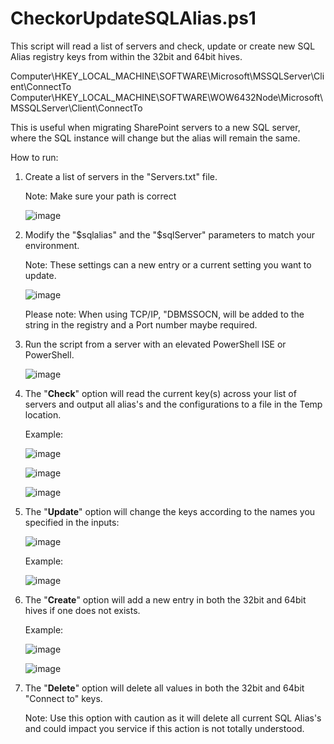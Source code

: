 # CheckorUpdateSQLAlias.ps1
This script will read a list of servers and check, update or create new SQL Alias registry keys from within the 32bit and 64bit hives. 

Computer\HKEY_LOCAL_MACHINE\SOFTWARE\Microsoft\MSSQLServer\Client\ConnectTo
Computer\HKEY_LOCAL_MACHINE\SOFTWARE\WOW6432Node\Microsoft\MSSQLServer\Client\ConnectTo

This is useful when migrating SharePoint servers to a new SQL server, where the SQL instance will change but the alias will remain the same. 

How to run:

1. Create a list of servers in the "Servers.txt" file.

   Note: Make sure your path is correct

   ![image](https://github.com/mikelee1313/CheckUpdate-SQLAlias/assets/62190454/acf7e749-923e-45f7-83ab-6ae6c25175ba)

2. Modify the "$sqlalias" and the "$sqlServer" parameters to match your environment.

   Note: These settings can a new entry or a current setting you want to update.

   ![image](https://github.com/mikelee1313/CheckUpdate-SQLAlias/assets/62190454/775112db-48ea-4295-be53-cbc5bbeb8026)

   Please note: When using TCP/IP, "DBMSSOCN, will be added to the string in the registry and a Port number maybe required.

3. Run the script from a server with an elevated PowerShell ISE or PowerShell.

   ![image](https://github.com/mikelee1313/CheckUpdate-SQLAlias/assets/62190454/814154d8-5d11-4f29-a6cf-ae857e20d5de)

4. The "**Check**" option will read the current key(s) across your list of servers and output all alias's and the configurations to a file in the Temp location.

   Example:

   ![image](https://github.com/mikelee1313/CheckUpdate-SQLAlias/assets/62190454/b435852c-41a6-4af5-9e07-3375700788d0)

   ![image](https://github.com/mikelee1313/CheckUpdate-SQLAlias/assets/62190454/8642d5bb-f592-40bd-b871-0e50915fac57)

   ![image](https://github.com/mikelee1313/CheckUpdate-SQLAlias/assets/62190454/964318b0-188d-4e92-96aa-1b931a15d0e3)

5. The "**Update**" option will change the keys according to the names you specified in the inputs:

   ![image](https://github.com/mikelee1313/CheckUpdate-SQLAlias/assets/62190454/f40d95cd-6415-4b95-aa0f-8cd5e0b66a28)


   Example:

   ![image](https://github.com/mikelee1313/CheckUpdate-SQLAlias/assets/62190454/f1116b18-54b9-4325-aef3-e69a70cd0e19)



7. The "**Create**" option will add a new entry in both the 32bit and 64bit hives if one does not exists.

   Example:

   ![image](https://github.com/mikelee1313/CheckUpdate-SQLAlias/assets/62190454/de5ebc0e-221b-4dc2-a030-713910c1839a)


   ![image](https://github.com/mikelee1313/CheckUpdate-SQLAlias/assets/62190454/6f597aef-d76b-40b5-9efc-bdcf18f5e69d)

8. The "**Delete**" option will delete all values in both the 32bit and 64bit "Connect to" keys.

   Note: Use this option with caution as it will delete all current SQL Alias's and could impact you service if this action is not totally understood.

   


   
